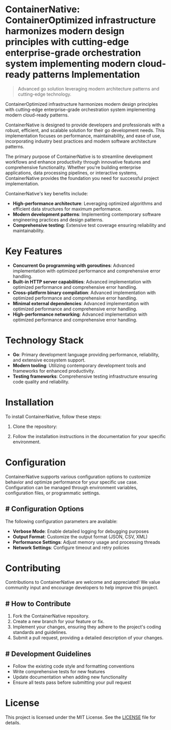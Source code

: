 <!-- fallback_ContainerNative_20250810021411_52176 -->

# ContainerNative: ContainerOptimized infrastructure harmonizes modern design principles with cutting-edge enterprise-grade orchestration system implementing modern cloud-ready patterns Implementation
> Advanced go solution leveraging modern architecture patterns and cutting-edge technology.

ContainerOptimized infrastructure harmonizes modern design principles with cutting-edge enterprise-grade orchestration system implementing modern cloud-ready patterns.

ContainerNative is designed to provide developers and professionals with a robust, efficient, and scalable solution for their go development needs. This implementation focuses on performance, maintainability, and ease of use, incorporating industry best practices and modern software architecture patterns.

The primary purpose of ContainerNative is to streamline development workflows and enhance productivity through innovative features and comprehensive functionality. Whether you're building enterprise applications, data processing pipelines, or interactive systems, ContainerNative provides the foundation you need for successful project implementation.

ContainerNative's key benefits include:

* **High-performance architecture**: Leveraging optimized algorithms and efficient data structures for maximum performance.
* **Modern development patterns**: Implementing contemporary software engineering practices and design patterns.
* **Comprehensive testing**: Extensive test coverage ensuring reliability and maintainability.

# Key Features

* **Concurrent Go programming with goroutines**: Advanced implementation with optimized performance and comprehensive error handling.
* **Built-in HTTP server capabilities**: Advanced implementation with optimized performance and comprehensive error handling.
* **Cross-platform binary compilation**: Advanced implementation with optimized performance and comprehensive error handling.
* **Minimal external dependencies**: Advanced implementation with optimized performance and comprehensive error handling.
* **High-performance networking**: Advanced implementation with optimized performance and comprehensive error handling.

# Technology Stack

* **Go**: Primary development language providing performance, reliability, and extensive ecosystem support.
* **Modern tooling**: Utilizing contemporary development tools and frameworks for enhanced productivity.
* **Testing frameworks**: Comprehensive testing infrastructure ensuring code quality and reliability.

# Installation

To install ContainerNative, follow these steps:

1. Clone the repository:


2. Follow the installation instructions in the documentation for your specific environment.

# Configuration

ContainerNative supports various configuration options to customize behavior and optimize performance for your specific use case. Configuration can be managed through environment variables, configuration files, or programmatic settings.

## # Configuration Options

The following configuration parameters are available:

* **Verbose Mode**: Enable detailed logging for debugging purposes
* **Output Format**: Customize the output format (JSON, CSV, XML)
* **Performance Settings**: Adjust memory usage and processing threads
* **Network Settings**: Configure timeout and retry policies

# Contributing

Contributions to ContainerNative are welcome and appreciated! We value community input and encourage developers to help improve this project.

## # How to Contribute

1. Fork the ContainerNative repository.
2. Create a new branch for your feature or fix.
3. Implement your changes, ensuring they adhere to the project's coding standards and guidelines.
4. Submit a pull request, providing a detailed description of your changes.

## # Development Guidelines

* Follow the existing code style and formatting conventions
* Write comprehensive tests for new features
* Update documentation when adding new functionality
* Ensure all tests pass before submitting your pull request

# License

This project is licensed under the MIT License. See the [LICENSE](https://github.com/laurindoisaac/ContainerNative/blob/main/LICENSE) file for details.
